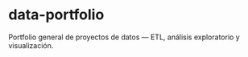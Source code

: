 # data-portfolio
Portfolio general de proyectos de datos — ETL, análisis exploratorio y visualización.
